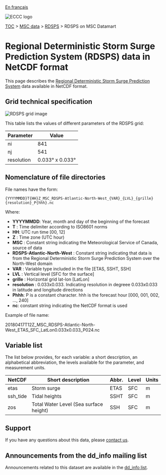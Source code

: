 [En français](readme_rdsps-datamart_fr.md)

![ECCC logo](../../img_eccc-logo.png)

[TOC](../../readme_en.md) > [MSC data](../readme_en.md) > [RDSPS](readme_rdsps_en.md) > RDSPS on MSC Datamart

# Regional Deterministic Storm Surge Prediction System (RDSPS) data in NetCDF format

This page describes the [Regional Deterministic Storm Surge Prediction System](readme_rdsps_en.md) data available in NetCDF format.

## Grid technical specification

![RDSPS grid image](https://collaboration.cmc.ec.gc.ca/cmc/cmos/public_doc/msc-data/nwp_rdsps/grille_rdsps.png)

This table lists the values of different parameters of the RDSPS grid:

| Parameter | Value |
| ------ | ------ |
| ni | 841 |
| nj | 541 |
| resolution | 0.033° x 0.033° |


##    Nomenclature of file directories

File names have the form:

```
{YYYYMMDD}T{HH}Z_MSC_RDSPS-Atlantic-North-West_{VAR}_{LVL}_{grille}{resolution}_P{hhh}.nc 
```

Where:

* __YYYYMMDD__: Year, month and day of the beginning of the forecast
* __T__ : Time delimiter according to ISO8601 norms
* __HH__: UTC run time [00, 12]
* __Z__ : Time zone (UTC hour)
* __MSC__ : Constant string indicating the Meteorological Service of Canada, source of data
* __RDSPS-Atlantic-North-West__ : Constant string indicating that data is from the Regional Deterministic Storm Surge Prediction System over the North-West domain
* __VAR__ : Variable type included in the file [ETAS, SSHT, SSH]
* __LVL__ : Vertical level [SFC for the surface]
* __grille__ : Horizontal grid lat-lon [LatLon]
* __resolution__ : 0.033x0.033. Indicating resolution in degreee 0.033x0.033 in latitude and longitude directions
* __Phhh__: P is a constant character. hhh is the forecast hour [000, 001, 002, ..., 240]
* __nc__: constant string indicating the NetCDF format is used

Example of file name:

20180417T12Z_MSC_RDSPS-Atlantic-North-West_ETAS_SFC_LatLon0.033x0.033_P024.nc

##    Variable list

The list below provides, for each variable: a short description, an alphabetical abbreviation, the levels available for the parameter, and measurement units.

|NetCDF   | Short description|                          Abbr.|  Level|  Units|
|---------|---------------|----------|----------|----------|
|etas     |Storm surge                            |    ETAS|   SFC|    m|
|ssh_tide |Tidal heights                          |    SSHT|   SFC|    m|
|zos      |Total Water Level (Sea surface height) |     SSH|   SFC|    m|

## Support

If you have any questions about this data, please [contact us](https://weather.gc.ca/mainmenu/contact_us_e.html).

## Announcements from the dd_info mailing list

Announcements related to this dataset are available in the [dd_info list](https://comm.collab.science.gc.ca/mailman3/postorius/lists/dd_info/).
